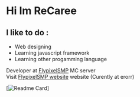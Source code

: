 # Hi Im ReCaree

## I like to do :
* Web designing 
* Learning javascript framework
* Learning other progamming language

Developer at [FlypixelSMP] MC server<br />
Visit [FlypixelSMP website] website (Curently at erorr)
<br />

[![Readme Card](https://github-readme-stats.vercel.app/api?username=ReCaree&show_icons=true&theme=tokyonight)]

[FlypixelSMP]: https://discord.gg/XVCGXEmEv3
[FlypixelSMP website]: https://recaree.github.io/flypixel.github.io/